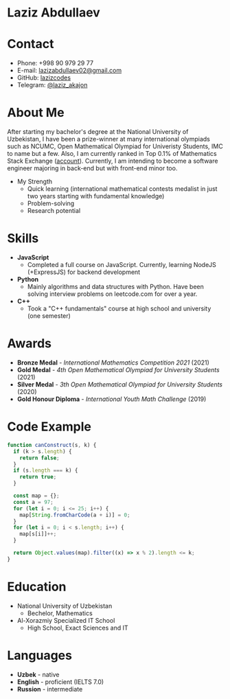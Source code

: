 # Laziz Abdullaev

# Contact

- Phone: +998 90 979 29 77
- E-mail: lazizabdullaev02@gmail.com
- GitHub: [lazizcodes](https://github.com/lazizcodes)
- Telegram: [@laziz_akajon](https://t.me/laziz_akajon)

# About Me

After starting my bachelor's degree at the National University of Uzbekistan, I have been a prize-winner at many international olympiads such as NCUMC, Open Mathematical Olympiad for Univeristy Students, IMC to name but a few. Also, I am currently ranked in Top 0.1% of Mathematics Stack Exchange ([account](https://math.stackexchange.com/users/752069/vivid)). Currently, I am intending to become a software engineer majoring in back-end but with front-end minor too.

- My Strength
  - Quick learning (international mathematical contests medalist in just two years starting with fundamental knowledge)
  - Problem-solving
  - Research potential

# Skills

- **JavaScript**
  - Completed a full course on JavaScript. Currently, learning NodeJS
    (+ExpressJS) for backend development
- **Python**
  - Mainly algorithms and data structures with Python. Have been solving
    interview problems on leetcode.com for over a year.
- **C++**
  - Took a "C++ fundamentals" course at high school and university (one
    semester)

# Awards

- **Bronze Medal** - _International Mathematics Competition 2021_ (2021)
- **Gold Medal** - _4th Open Mathematical Olympiad for University Students_ (2021)
- **Silver Medal** - _3th Open Mathematical Olympiad for University Students_ (2020)
- **Gold Honour Diploma** - _International Youth Math Challenge_ (2019)

# Code Example

```js
function canConstruct(s, k) {
  if (k > s.length) {
    return false;
  }
  if (s.length === k) {
    return true;
  }

  const map = {};
  const a = 97;
  for (let i = 0; i <= 25; i++) {
    map[String.fromCharCode(a + i)] = 0;
  }
  for (let i = 0; i < s.length; i++) {
    map[s[i]]++;
  }

  return Object.values(map).filter((x) => x % 2).length <= k;
}
```

# Education

- National University of Uzbekistan
  - Bechelor, Mathematics
- Al-Xorazmiy Specialized IT School
  - High School, Exact Sciences and IT

# Languages

- **Uzbek** - native
- **English** - proficient (IELTS 7.0)
- **Russion** - intermediate

